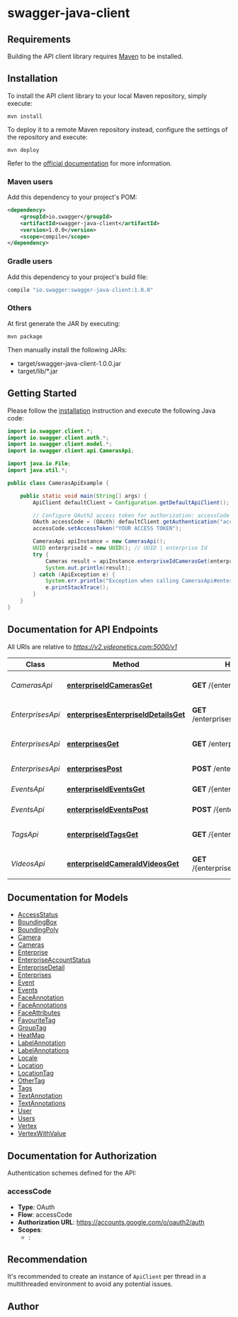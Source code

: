 # swagger-java-client

## Requirements

Building the API client library requires [Maven](https://maven.apache.org/) to be installed.

## Installation

To install the API client library to your local Maven repository, simply execute:

```shell
mvn install
```

To deploy it to a remote Maven repository instead, configure the settings of the repository and execute:

```shell
mvn deploy
```

Refer to the [official documentation](https://maven.apache.org/plugins/maven-deploy-plugin/usage.html) for more information.

### Maven users

Add this dependency to your project's POM:

```xml
<dependency>
    <groupId>io.swagger</groupId>
    <artifactId>swagger-java-client</artifactId>
    <version>1.0.0</version>
    <scope>compile</scope>
</dependency>
```

### Gradle users

Add this dependency to your project's build file:

```groovy
compile "io.swagger:swagger-java-client:1.0.0"
```

### Others

At first generate the JAR by executing:

    mvn package

Then manually install the following JARs:

* target/swagger-java-client-1.0.0.jar
* target/lib/*.jar

## Getting Started

Please follow the [installation](#installation) instruction and execute the following Java code:

```java
import io.swagger.client.*;
import io.swagger.client.auth.*;
import io.swagger.client.model.*;
import io.swagger.client.api.CamerasApi;

import java.io.File;
import java.util.*;

public class CamerasApiExample {

    public static void main(String[] args) {
        ApiClient defaultClient = Configuration.getDefaultApiClient();

        // Configure OAuth2 access token for authorization: accessCode
        OAuth accessCode = (OAuth) defaultClient.getAuthentication("accessCode");
        accessCode.setAccessToken("YOUR ACCESS TOKEN");

        CamerasApi apiInstance = new CamerasApi();
        UUID enterpriseId = new UUID(); // UUID | enterprise Id
        try {
            Cameras result = apiInstance.enterpriseIdCamerasGet(enterpriseId);
            System.out.println(result);
        } catch (ApiException e) {
            System.err.println("Exception when calling CamerasApi#enterpriseIdCamerasGet");
            e.printStackTrace();
        }
    }
}
```

## Documentation for API Endpoints

All URIs are relative to *https://v2.videonetics.com:5000/v1*

Class | Method | HTTP request | Description
------------ | ------------- | ------------- | -------------
*CamerasApi* | [**enterpriseIdCamerasGet**](docs/CamerasApi.md#enterpriseIdCamerasGet) | **GET** /{enterpriseId}/cameras | Get all cameras for a enterprise
*EnterprisesApi* | [**enterprisesEnterpriseIdDetailsGet**](docs/EnterprisesApi.md#enterprisesEnterpriseIdDetailsGet) | **GET** /enterprises/{enterpriseId}/details | Get enterprises with details
*EnterprisesApi* | [**enterprisesGet**](docs/EnterprisesApi.md#enterprisesGet) | **GET** /enterprises | Get enterprises list
*EnterprisesApi* | [**enterprisesPost**](docs/EnterprisesApi.md#enterprisesPost) | **POST** /enterprises | Add new enterprise
*EventsApi* | [**enterpriseIdEventsGet**](docs/EventsApi.md#enterpriseIdEventsGet) | **GET** /{enterpriseId}/events | Get events list
*EventsApi* | [**enterpriseIdEventsPost**](docs/EventsApi.md#enterpriseIdEventsPost) | **POST** /{enterpriseId}/events | Create new event
*TagsApi* | [**enterpriseIdTagsGet**](docs/TagsApi.md#enterpriseIdTagsGet) | **GET** /{enterpriseId}/tags | Get all tags for a enterprise
*VideosApi* | [**enterpriseIdCameraIdVideosGet**](docs/VideosApi.md#enterpriseIdCameraIdVideosGet) | **GET** /{enterpriseId}/{cameraId}/videos | Get all cameras for a enterprise

## Documentation for Models

 - [AccessStatus](docs/AccessStatus.md)
 - [BoundingBox](docs/BoundingBox.md)
 - [BoundingPoly](docs/BoundingPoly.md)
 - [Camera](docs/Camera.md)
 - [Cameras](docs/Cameras.md)
 - [Enterprise](docs/Enterprise.md)
 - [EnterpriseAccountStatus](docs/EnterpriseAccountStatus.md)
 - [EnterpriseDetail](docs/EnterpriseDetail.md)
 - [Enterprises](docs/Enterprises.md)
 - [Event](docs/Event.md)
 - [Events](docs/Events.md)
 - [FaceAnnotation](docs/FaceAnnotation.md)
 - [FaceAnnotations](docs/FaceAnnotations.md)
 - [FaceAttributes](docs/FaceAttributes.md)
 - [FavouriteTag](docs/FavouriteTag.md)
 - [GroupTag](docs/GroupTag.md)
 - [HeatMap](docs/HeatMap.md)
 - [LabelAnnotation](docs/LabelAnnotation.md)
 - [LabelAnnotations](docs/LabelAnnotations.md)
 - [Locale](docs/Locale.md)
 - [Location](docs/Location.md)
 - [LocationTag](docs/LocationTag.md)
 - [OtherTag](docs/OtherTag.md)
 - [Tags](docs/Tags.md)
 - [TextAnnotation](docs/TextAnnotation.md)
 - [TextAnnotations](docs/TextAnnotations.md)
 - [User](docs/User.md)
 - [Users](docs/Users.md)
 - [Vertex](docs/Vertex.md)
 - [VertexWithValue](docs/VertexWithValue.md)

## Documentation for Authorization

Authentication schemes defined for the API:
### accessCode

- **Type**: OAuth
- **Flow**: accessCode
- **Authorization URL**: https://accounts.google.com/o/oauth2/auth
- **Scopes**: 
  - : 


## Recommendation

It's recommended to create an instance of `ApiClient` per thread in a multithreaded environment to avoid any potential issues.

## Author


